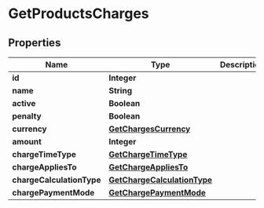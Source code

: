 # GetProductsCharges

## Properties
Name | Type | Description | Notes
------------ | ------------- | ------------- | -------------
**id** | **Integer** |  |  [optional]
**name** | **String** |  |  [optional]
**active** | **Boolean** |  |  [optional]
**penalty** | **Boolean** |  |  [optional]
**currency** | [**GetChargesCurrency**](GetChargesCurrency.md) |  |  [optional]
**amount** | **Integer** |  |  [optional]
**chargeTimeType** | [**GetChargeTimeType**](GetChargeTimeType.md) |  |  [optional]
**chargeAppliesTo** | [**GetChargeAppliesTo**](GetChargeAppliesTo.md) |  |  [optional]
**chargeCalculationType** | [**GetChargeCalculationType**](GetChargeCalculationType.md) |  |  [optional]
**chargePaymentMode** | [**GetChargePaymentMode**](GetChargePaymentMode.md) |  |  [optional]
